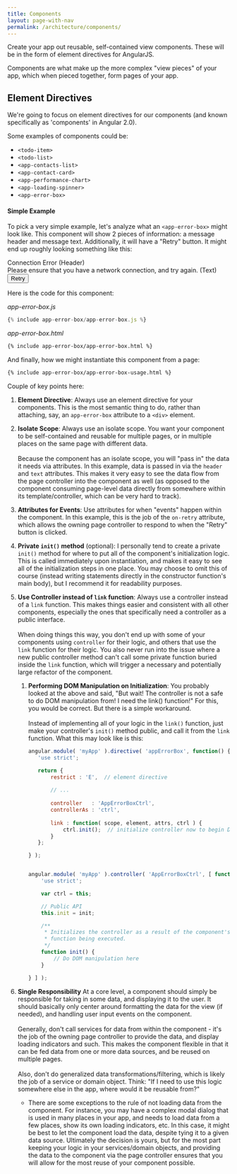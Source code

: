 ```yaml
---
title: Components
layout: page-with-nav
permalink: /architecture/components/
---
```


Create your app out reusable, self-contained view components. These will be in 
the form of element directives for AngularJS.

Components are what make up the more complex "view pieces" of your app, which 
when pieced together, form pages of your app.


## Element Directives

We're going to focus on element directives for our components (and known 
specifically as 'components' in Angular 2.0).

Some examples of components could be:

- `<todo-item>`
- `<todo-list>`
- `<app-contacts-list>`
- `<app-contact-card>`
- `<app-performance-chart>`
- `<app-loading-spinner>`
- `<app-error-box>`


#### Simple Example

To pick a very simple example, let's analyze what an `<app-error-box>` might 
look like. This component will show 2 pieces of information: a message header 
and message text. Additionally, it will have a "Retry" button. It might end up
roughly looking something like this:

<div class="example-frame mb20">
    <div class="app-error-box">
        <div class="app-error-box__header">Connection Error (Header)</div>
        <div class="app-error-box__text">Please ensure that you have a network connection, and try again. (Text)</div>
        <button class="app-error-box__retryBtn">Retry</button>
    </div>
</div>

Here is the code for this component:

*app-error-box.js*

```javascript
{% include app-error-box/app-error-box.js %}
```


*app-error-box.html*

```html
{% include app-error-box/app-error-box.html %}
```


And finally, how we might instantiate this component from a page:

```html
{% include app-error-box/app-error-box-usage.html %}
```


Couple of key points here:

1. **Element Directive**: Always use an element directive for your components. 
   This is the most semantic thing to do, rather than attaching, say, an 
   `app-error-box` attribute to a `<div>` element.<br>
   
2. **Isolate Scope**: Always use an isolate scope. You want your component to be 
   self-contained and reusable for multiple pages, or in multiple places on the 
   same page with different data.<br><br>
   Because the component has an isolate scope, you will "pass in" the data it 
   needs via attributes. In this example, data is passed in via the `header` and 
   `text` attributes. This makes it very easy to see the data flow from the 
   page controller into the component as well (as opposed to the component 
   consuming page-level data directly from somewhere within its 
   template/controller, which can be very hard to track). 
   <br>
   
3. **Attributes for Events**: Use attributes for when "events" happen within the 
   component. In this example, this is the job of the `on-retry` attribute, 
   which allows the owning page controller to respond to when the "Retry" button 
   is clicked.<br>
   
4. **Private `init()` method** (optional): I personally tend to create a private 
   `init()` method for where to put all of the component's initialization logic. 
   This is called immediately upon instantiation, and makes it easy to see all
   of the initialization steps in one place. You may choose to omit this of 
   course (instead writing statements directly in the constructor function's 
   main body), but I recommend it for readability purposes.
   
5. **Use Controller instead of `link` function**: Always use a controller 
   instead of a `link` function. This makes things easier and consistent with 
   all other components, especially the ones that specifically need a controller 
   as a public interface.<br><br>
   When doing things this way, you don't end up with some of your components 
   using `controller` for their logic, and others that use the `link` function 
   for their logic. You also never run into the issue where a new public 
   controller method can't call some private function buried inside the `link` 
   function, which will trigger a necessary and potentially large refactor of 
   the component.<br>
   
    1. **Performing DOM Manipulation on Initialization**: You probably looked at
       the above and said, "But wait! The controller is not a safe to do DOM 
       manipulation from! I need the link() function!" For this, you would be 
       correct. But there is a simple workaround.<br><br>
       Instead of implementing all of your logic in the `link()` function, just 
       make your controller's `init()` method public, and call it from the 
       `link` function. What this may look like is this:
       
        ```javascript
        angular.module( 'myApp' ).directive( 'appErrorBox', function() {
           'use strict';
        
           return {
               restrict : 'E',  // element directive
              
               // ...
               
               controller   : 'AppErrorBoxCtrl',
               controllerAs : 'ctrl',
            
               link : function( scope, element, attrs, ctrl ) {
                   ctrl.init();  // initialize controller now to begin DOM manipulation
               }
           };
        
        } );
        
        
        angular.module( 'myApp' ).controller( 'AppErrorBoxCtrl', [ function() {
            'use strict';
        
            var ctrl = this;
        
            // Public API
            this.init = init;
        
            /**
             * Initializes the controller as a result of the component's `link`
             * function being executed.
             */
            function init() {
                // Do DOM manipulation here
            }
        
        } ] );
        ```

6. **Single Responsibility** At a core level, a component should simply be 
   responsible for taking in some data, and displaying it to the user. It should 
   basically only center around formatting the data for the view (if needed), 
   and handling user input events on the component.<br><br>
   Generally, don't call services for data from within the component - it's the 
   job of the owning page controller to provide the data, and display loading 
   indicators and such. This makes the component flexible in that it can be fed
   data from one or more data sources, and be reused on multiple pages.<br><br>
   Also, don't do generalized data transformations/filtering, which is likely 
   the job of a service or domain object. Think: "If I need to use this logic 
   somewhere else in the app, where would it be reusable from?"
   - There are some exceptions to the rule of not loading data from the 
     component. For instance, you may have a complex modal dialog that is used 
     in many places in your app, and needs to load data from a few places, show
     its own loading indicators, etc. In this case, it might be best to let the 
     component load the data, despite tying it to a given data source. 
     Ultimately the decision is yours, but for the most part keeping your logic 
     in your services/domain objects, and providing the data to the component 
     via the page controller ensures that you will allow for the most reuse 
     of your component possible. 
    